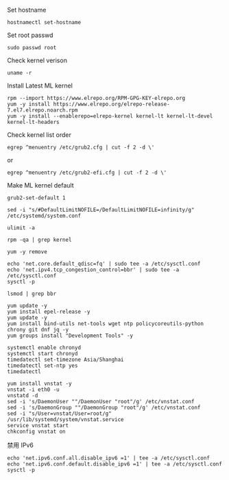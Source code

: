 Set hostname
```
hostnamectl set-hostname
```

Set root passwd

```
sudo passwd root
```

Check kernel verison

```
uname -r
```

Install Latest ML kernel

```
rpm --import https://www.elrepo.org/RPM-GPG-KEY-elrepo.org
yum -y install https://www.elrepo.org/elrepo-release-7.el7.elrepo.noarch.rpm
yum -y install --enablerepo=elrepo-kernel kernel-lt kernel-lt-devel kernel-lt-headers
```
Check kernel list order

```
egrep ^menuentry /etc/grub2.cfg | cut -f 2 -d \'
```
or
```
egrep ^menuentry /etc/grub2-efi.cfg | cut -f 2 -d \'
```

Make ML kernel default

```
grub2-set-default 1
```
```
sed -i "s/#DefaultLimitNOFILE=/DefaultLimitNOFILE=infinity/g" /etc/systemd/system.conf
```
```
ulimit -a
```
```
rpm -qa | grep kernel
```
```
yum -y remove 
```
```
echo 'net.core.default_qdisc=fq' | sudo tee -a /etc/sysctl.conf
echo 'net.ipv4.tcp_congestion_control=bbr' | sudo tee -a /etc/sysctl.conf
sysctl -p
```
```
lsmod | grep bbr
```
```
yum update -y
yum install epel-release -y
yum update -y
yum install bind-utils net-tools wget ntp policycoreutils-python chrony git dnf jq -y
yum groups install "Development Tools" -y
```
```
systemctl enable chronyd
systemctl start chronyd
timedatectl set-timezone Asia/Shanghai
timedatectl set-ntp yes
timedatectl
```
```
yum install vnstat -y
vnstat -i eth0 -u
vnstatd -d
sed -i 's/DaemonUser ""/DaemonUser "root"/g' /etc/vnstat.conf
sed -i 's/DaemonGroup ""/DaemonGroup "root"/g' /etc/vnstat.conf
sed -i "s/User=vnstat/User=root/g" /usr/lib/systemd/system/vnstat.service
service vnstat start
chkconfig vnstat on
```

禁用 IPv6
```
echo 'net.ipv6.conf.all.disable_ipv6 =1' | tee -a /etc/sysctl.conf
echo 'net.ipv6.conf.default.disable_ipv6 =1' | tee -a /etc/sysctl.conf
sysctl -p
```
